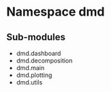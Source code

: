 Namespace dmd
=============

Sub-modules
-----------
* dmd.dashboard
* dmd.decomposition
* dmd.main
* dmd.plotting
* dmd.utils